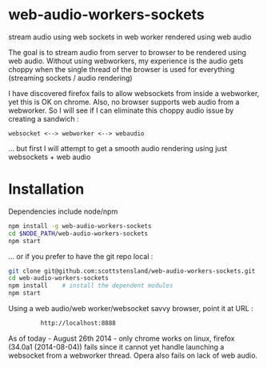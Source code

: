 web-audio-workers-sockets
=========================

stream audio using web sockets in web worker rendered using web audio

The goal is to stream audio from server to browser to be rendered using web audio.
Without using webworkers, my experience is the audio gets choppy when the single thread
of the browser is used for everything (streaming sockets / audio rendering)

I have discovered firefox fails to allow websockets from inside a webworker, yet
this is OK on chrome.  Also, no browser supports web audio from a webworker.
So I will see if I can eliminate this choppy audio issue by creating a sandwich :
   
    websocket <--> webworker <--> webaudio

... but first I will attempt to get a smooth audio rendering using just websockets + web audio


# Installation

Dependencies include node/npm


```bash
npm install -g web-audio-workers-sockets
cd $NODE_PATH/web-audio-workers-sockets
npm start
```

... or if you prefer to have the git repo local :


```bash
git clone git@github.com:scottstensland/web-audio-workers-sockets.git
cd web-audio-workers-sockets
npm install    # install the dependent modules
npm start
```


Using a web audio/web worker/websocket savvy browser, point it at URL :

```bash
		 http://localhost:8888 
```


As of today - August 26th 2014 - only chrome works on linux, firefox (34.0a1 (2014-08-04)) fails since it cannot yet handle launching a websocket from a webworker thread.  Opera also fails on lack of web audio.

